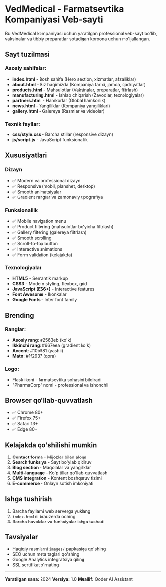 # VedMedical - Farmatsevtika Kompaniyasi Veb-sayti

Bu VedMedical kompaniyasi uchun yaratilgan professional veb-sayt bo'lib, vaksinalar va tibbiy preparatlar sotadigan korxona uchun mo'ljallangan.

## Sayt tuzilmasi

### Asosiy sahifalar:
- **index.html** - Bosh sahifa (Hero section, xizmatlar, afzalliklar)
- **about.html** - Biz haqimizda (Kompaniya tarixi, jamoa, qadriyatlar)
- **products.html** - Mahsulotlar (Vaksinalar, preparatlar, filtrlash)
- **manufacturing.html** - Ishlab chiqarish (Zavodlar, texnologiyalar)
- **partners.html** - Hamkorlar (Global hamkorlik)
- **news.html** - Yangiliklar (Kompaniya yangiliklari)
- **gallery.html** - Galereya (Rasmlar va videolar)

### Texnik fayllar:
- **css/style.css** - Barcha stillar (responsive dizayn)
- **js/script.js** - JavaScript funksionallik

## Xususiyatlari

### Dizayn
- ✅ Modern va professional dizayn
- ✅ Responsive (mobil, planshet, desktop)
- ✅ Smooth animatsiyalar
- ✅ Gradient ranglar va zamonaviy tipografiya

### Funksionallik
- ✅ Mobile navigation menu
- ✅ Product filtering (mahsulotlar bo'yicha filtrlash)
- ✅ Gallery filtering (galereya filtrlash)
- ✅ Smooth scrolling
- ✅ Scroll-to-top button
- ✅ Interactive animations
- ✅ Form validation (kelajakda)

### Texnologiyalar
- **HTML5** - Semantik markup
- **CSS3** - Modern styling, flexbox, grid
- **JavaScript (ES6+)** - Interactive features
- **Font Awesome** - Ikonkalar
- **Google Fonts** - Inter font family

## Brending

### Ranglar:
- **Asosiy rang**: #2563eb (ko'k)
- **Ikkinchi rang**: #667eea (gradient ko'k)
- **Accent**: #10b981 (yashil)
- **Matn**: #1f2937 (qora)

### Logo:
- Flask ikoni - farmatsevtika sohasini bildiradi
- "PharmaCorp" nomi - professional va ishonchli

## Browser qo'llab-quvvatlash

- ✅ Chrome 80+
- ✅ Firefox 75+
- ✅ Safari 13+
- ✅ Edge 80+

## Kelajakda qo'shilishi mumkin

1. **Contact forma** - Mijozlar bilan aloqa
2. **Search funksiya** - Sayt bo'ylab qidiruv
3. **Blog section** - Maqolalar va yangiliklar
4. **Multi-language** - Ko'p tillar qo'llab-quvvatlash
5. **CMS integration** - Kontent boshqaruv tizimi
6. **E-commerce** - Onlayn sotish imkoniyati

## Ishga tushirish

1. Barcha fayllarni web serverga yuklang
2. `index.html`ni brauzerda oching
3. Barcha havolalar va funksiyalar ishga tushadi

## Tavsiyalar

- Haqiqiy rasmlarni `images/` papkasiga qo'shing
- SEO uchun meta taglari qo'shing
- Google Analytics integratsiya qiling
- SSL sertifikat o'rnating

---

**Yaratilgan sana:** 2024
**Versiya:** 1.0
**Muallif:** Qoder AI Assistant
